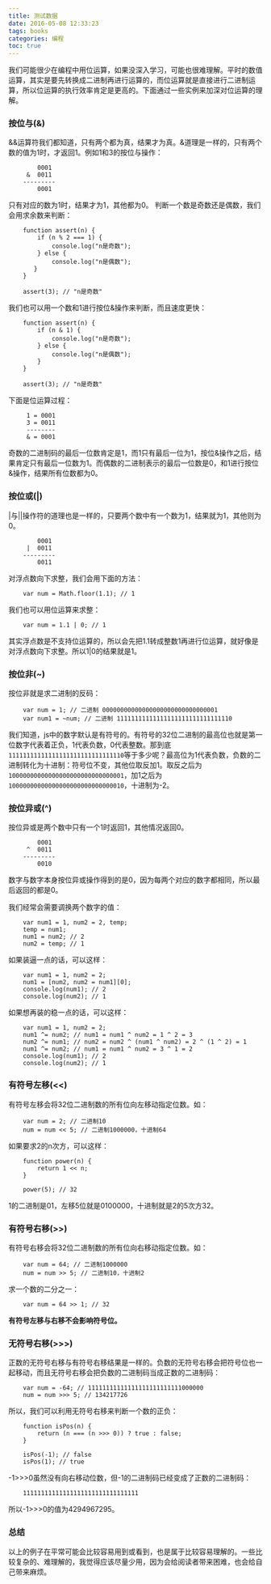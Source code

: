 ```yaml
---
title: 测试数据
date: 2016-05-08 12:33:23
tags: books
categories: 编程
toc: true
---
```

我们可能很少在编程中用位运算，如果没深入学习，可能也很难理解。平时的数值运算，其实是要先转换成二进制再进行运算的，而位运算就是直接进行二进制运算，所以位运算的执行效率肯定是更高的。下面通过一些实例来加深对位运算的理解。

<!--more-->

### 按位与(&)
&&运算符我们都知道，只有两个都为真，结果才为真。&道理是一样的，只有两个数的值为1时，才返回1。例如1和3的按位与操作：

```
        0001
     &  0011
    ---------
        0001
```

只有对应的数为1时，结果才为1，其他都为0。
判断一个数是奇数还是偶数，我们会用求余数来判断：

```
	function assert(n) {
        if (n % 2 === 1) {
		    console.log("n是奇数");
	    } else {
		    console.log("n是偶数");
	   }
	}

	assert(3); // "n是奇数"
```

我们也可以用一个数和1进行按位&操作来判断，而且速度更快：

```
    function assert(n) {
	    if (n & 1) {
	        console.log("n是奇数");
	    } else {
	        console.log("n是偶数");
	    }
    }

    assert(3); // "n是奇数"
```

下面是位运算过程：

```
     1 = 0001
     3 = 0011
     --------
     & = 0001
```

奇数的二进制码的最后一位数肯定是1，而1只有最后一位为1，按位&操作之后，结果肯定只有最后一位数为1。而偶数的二进制表示的最后一位数是0，和1进行按位&操作，结果所有位数都为0。

### 按位或(|) ###
|与||操作符的道理也是一样的，只要两个数中有一个数为1，结果就为1，其他则为0。

```
        0001
     |  0011
    ---------
        0011
```

对浮点数向下求整，我们会用下面的方法：

```
    var num = Math.floor(1.1); // 1
```

我们也可以用位运算来求整：

```
    var num = 1.1 | 0; // 1
```

其实浮点数是不支持位运算的，所以会先把1.1转成整数1再进行位运算，就好像是对浮点数向下求整。所以1|0的结果就是1。

### 按位非(~) ###
按位非就是求二进制的反码：

```
    var num = 1; // 二进制 00000000000000000000000000000001
    var num1 = ~num; // 二进制 11111111111111111111111111111110
```

我们知道，js中的数字默认是有符号的。有符号的32位二进制的最高位也就是第一位数字代表着正负，1代表负数，0代表整数。那到底`11111111111111111111111111111110`等于多少呢？最高位为1代表负数，负数的二进制转化为十进制：符号位不变，其他位取反加1。取反之后为`10000000000000000000000000000001`，加1之后为`10000000000000000000000000000010`，十进制为-2。

### 按位异或(^)
按位异或是两个数中只有一个1时返回1，其他情况返回0。

```
        0001
     ^  0011
    ---------
        0010
```

数字与数字本身按位异或操作得到的是0，因为每两个对应的数字都相同，所以最后返回的都是0。

我们经常会需要调换两个数字的值：

```
    var num1 = 1, num2 = 2, temp;
    temp = num1;
    num1 = num2; // 2
    num2 = temp; // 1
```

如果装逼一点的话，可以这样：

```
    var num1 = 1, num2 = 2;
    num1 = [num2, num2 = num1][0];
    console.log(num1); // 2
    console.log(num2); // 1
```

如果想再装的稳一点的话，可以这样：

```
    var num1 = 1, num2 = 2;
    num1 ^= num2; // num1 = num1 ^ num2 = 1 ^ 2 = 3
    num2 ^= num1; // num2 = num2 ^ (num1 ^ num2) = 2 ^ (1 ^ 2) = 1
    num1 ^= num2; // num1 = num1 ^ num2 = 3 ^ 1 = 2
    console.log(num1); // 2
    console.log(num2); // 1
```

### 有符号左移(<<)
有符号左移会将32位二进制数的所有位向左移动指定位数。如：

```
    var num = 2; // 二进制10
    num = num << 5; // 二进制1000000，十进制64
```

如果要求2的n次方，可以这样：

```
    function power(n) {
        return 1 << n;
    }

    power(5); // 32
```

1的二进制是01，左移5位就是0100000，十进制就是2的5次方32。

### 有符号右移(>>)
有符号右移会将32位二进制数的所有位向右移动指定位数。如：

```
    var num = 64; // 二进制1000000
    num = num >> 5; // 二进制10，十进制2
```

求一个数的二分之一：

```
    var num = 64 >> 1; // 32
```

**有符号左移与右移不会影响符号位。**

### 无符号右移(>>>)
正数的无符号右移与有符号右移结果是一样的。负数的无符号右移会把符号位也一起移动，而且无符号右移会把负数的二进制码当成正数的二进制码：

```
    var num = -64; // 11111111111111111111111111000000
    num = num >>> 5; // 134217726
```

所以，我们可以利用无符号右移来判断一个数的正负：

```
    function isPos(n) {
	    return (n === (n >>> 0)) ? true : false;
    }

    isPos(-1); // false
    isPos(1); // true
```

-1>>>0虽然没有向右移动位数，但-1的二进制码已经变成了正数的二进制码：

```
    11111111111111111111111111111111
```

所以-1>>>0的值为4294967295。


### 总结
以上的例子在平常可能会比较容易用到或看到，也是属于比较容易理解的。一些比较复杂的、难理解的，我觉得应该尽量少用，因为会给阅读者带来困难，也会给自己带来麻烦。
